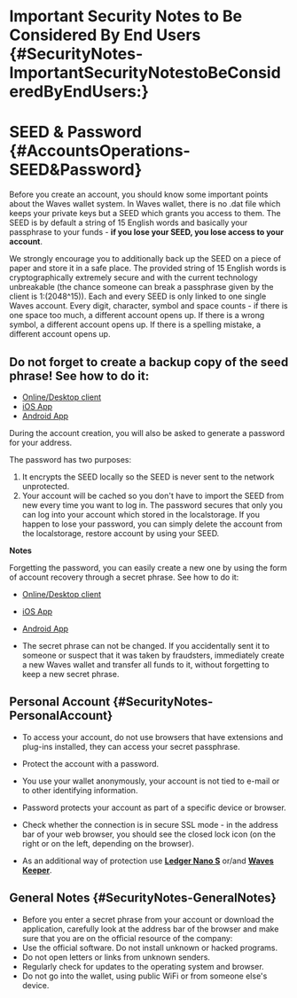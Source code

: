 # Important Security Notes to Be Considered By End Users {#SecurityNotes-ImportantSecurityNotestoBeConsideredByEndUsers:}

# SEED & Password {#AccountsOperations-SEED&Password}

Before you create an account, you should know some important points about the Waves wallet system. In Waves wallet, there is no .dat file which keeps your private keys but a SEED which grants you access to them. The SEED is by default a string of 15 English words and basically your passphrase to your funds - **if you lose your SEED, you lose access to your account**.

We strongly encourage you to additionally back up the SEED on a piece of paper and store it in a safe place. The provided string of 15 English words is cryptographically extremely secure and with the current technology unbreakable \(the chance someone can break a passphrase given by the client is 1:\(2048^15\)\). Each and every SEED is only linked to one single Waves account. Every digit, character, symbol and space counts - if there is one space too much, a different account opens up. If there is a wrong symbol, a different account opens up. If there is a spelling mistake, a different account opens up.

## Do not forget to create a backup copy of the seed phrase! See how to do it:

* [Online/Desktop client](https://docs.wavesplatform.com/en/waves-client/account-management/creating-an-account.html#warning)
* [iOS App](https://docs.wavesplatform.com/en/waves-client/mobile-apps/iOS/account-management/creating-an-account.html#warning)
* [Android App](https://docs.wavesplatform.com/en/waves-client/mobile-apps/android/account-management/creating-an-account.html#warning)

During the account creation, you will also be asked to generate a password for your address.

The password has two purposes:

1. It encrypts the SEED locally so the SEED is never sent to the network unprotected.
2. Your account will be cached so you don't have to import the SEED from new every time you want to log in. The password secures that only you can log into your account which stored in the localstorage. If you happen to lose your password, you can simply delete the account from the localstorage, restore account by using your SEED.

**Notes**

Forgetting the password, you can easily create a new one by using the form of account recovery through a secret phrase. See how to do it:

* [Online/Desktop client](/waves-client/account-management/restore-an-account.md)
* [iOS App](/waves-client/mobile-apps/iOS/account-management/restore-an-account.md)
* [Android App](/waves-client/mobile-apps/android/account-management/restore-an-account.md)

* The secret phrase can not be changed. If you accidentally sent it to someone or suspect that it was taken by fraudsters, immediately create a new Waves wallet and transfer all funds to it, without forgetting to keep a new secret phrase.

## Personal Account {#SecurityNotes-PersonalAccount}

* To access your account, do not use browsers that have extensions and plug-ins installed, they can access your secret passphrase.
* Protect the account with a password.
* You use your wallet anonymously, your account is not tied to e-mail or to other identifying information.
* Password protects your account as part of a specific device or browser.
* Check whether the connection is in secure SSL mode - in the address bar of your web browser, you should see the closed lock icon \(on the right or on the left, depending on the browser\).

* As an additional way of protection use [**Ledger Nano S**](/waves-client/account-management/ledger-nano.md) or/and [**Waves Keeper**](/waves-keeper/about-waves-keeper.md).

## General Notes {#SecurityNotes-GeneralNotes}

* Before you enter a secret phrase from your account or download the application, carefully look at the address bar of the browser and make sure that you are on the official resource of the company:
* Use the official software. Do not install unknown or hacked programs.
* Do not open letters or links from unknown senders.
* Regularly check for updates to the operating system and browser.
* Do not go into the wallet, using public WiFi or from someone else's device.
